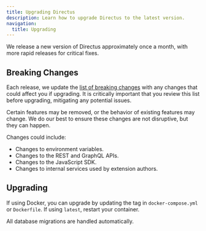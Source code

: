 ```yaml
---
title: Upgrading Directus
description: Learn how to upgrade Directus to the latest version.
navigation:
  title: Upgrading
---
```


We release a new version of Directus approximately once a month, with more rapid releases for critical fixes. 

## Breaking Changes

Each release, we update the [list of breaking changes](/releases/breaking-changes) with any changes that could affect you if upgrading. It is critically important that you review this list before upgrading, mitigating any potential issues.

Certain features may be removed, or the behavior of existing features may change. We do our best to ensure these changes are not disruptive, but they can happen. 

Changes could include:
- Changes to environment variables.
- Changes to the REST and GraphQL APIs.
- Changes to the JavaScript SDK.
- Changes to internal services used by extension authors.

## Upgrading

If using Docker, you can upgrade by updating the tag in `docker-compose.yml` or `Dockerfile`. If using `latest`, restart your container. 

All database migrations are handled automatically.
